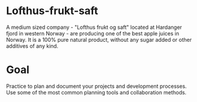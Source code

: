 # Lofthus-frukt-saft

A medium sized company - "Lofthus frukt og saft" located at Hardanger fjord in western Norway - are producing one of the best apple juices in Norway. It is a 100% pure natural product, without any sugar added or other additives of any kind.

# Goal
Practice to plan and document your projects and development processes. Use some of the most common planning tools and collaboration methods.
